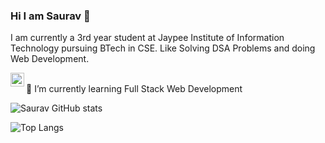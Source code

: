 ### Hi I am Saurav 👋

I am currently a 3rd year student at Jaypee Institute of Information Technology pursuing BTech in CSE.
Like Solving DSA Problems and doing Web Development.


<a href="https://www.linkedin.com/in/saurav-sharma-b454411a2/">
<img alt="Saurav LinkedIN" src="https://raw.githubusercontent.com/peterthehan/peterthehan/master/assets/linkedin.svg"style="max-width: 100%;" width="22px" align="left">
  </a>
  <br/>
  🌱 I’m currently learning Full Stack Web Development
  
  ![Saurav GitHub stats](https://github-readme-stats.vercel.app/api?username=Saurav-bit&theme=cobalt&show_icons=true&layout=compact)
  
![Top Langs](https://github-readme-stats.vercel.app/api/top-langs/?username=Saurav-bit&theme=cobalt&show_icons=true&layout=compact)



<!--
**Saurav-bit/Saurav-bit** is a ✨ _special_ ✨ repository because its `README.md` (this file) appears on your GitHub profile.

Here are some ideas to get you started:

- 🔭 I’m currently working on ...
- 🌱 I’m currently learning ...
- 👯 I’m looking to collaborate on ...
- 🤔 I’m looking for help with ...
- 💬 Ask me about ...
- 📫 How to reach me: ...
- 😄 Pronouns: ...
- ⚡ Fun fact: ...
-->
